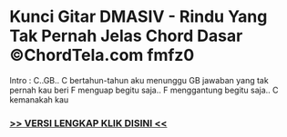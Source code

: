 
 # Kunci Gitar DMASIV - Rindu Yang Tak Pernah Jelas Chord Dasar ©ChordTela.com fmfz0


Intro : C..GB.. C bertahun-tahun aku menunggu GB jawaban yang tak pernah kau beri F menguap begitu saja.. F menggantung begitu saja.. C kemanakah kau

###  <a href="https://shortlighzx.web.app?sq=Kunci Gitar DMASIV - Rindu Yang Tak Pernah Jelas Chord Dasar ©ChordTela.com"> >> VERSI LENGKAP KLIK DISINI << </a>
